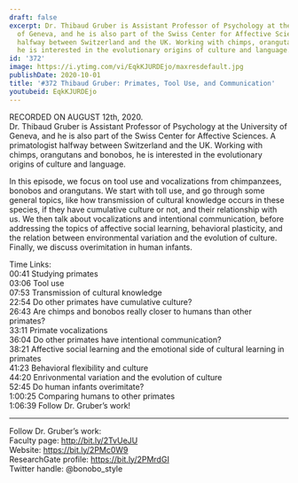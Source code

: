 ```yaml
---
draft: false
excerpt: Dr. Thibaud Gruber is Assistant Professor of Psychology at the University
  of Geneva, and he is also part of the Swiss Center for Affective Sciences. A primatologist
  halfway between Switzerland and the UK. Working with chimps, orangutans and bonobos,
  he is interested in the evolutionary origins of culture and language.
id: '372'
image: https://i.ytimg.com/vi/EqkKJURDEjo/maxresdefault.jpg
publishDate: 2020-10-01
title: '#372 Thibaud Gruber: Primates, Tool Use, and Communication'
youtubeid: EqkKJURDEjo
---
```

<div class="timelinks">

RECORDED ON AUGUST 12th, 2020.  
Dr. Thibaud Gruber is Assistant Professor of Psychology at the University of Geneva, and he is also part of the Swiss Center for Affective Sciences. A primatologist halfway between Switzerland and the UK. Working with chimps, orangutans and bonobos, he is interested in the evolutionary origins of culture and language.

In this episode, we focus on tool use and vocalizations from chimpanzees, bonobos and orangutans. We start with toll use, and go through some general topics, like how transmission of cultural knowledge occurs in these species, if they have cumulative culture or not, and their relationship with us. We then talk about vocalizations and intentional communication, before addressing the topics of affective social learning, behavioral plasticity, and the relation between environmental variation and the evolution of culture. Finally, we discuss overimitation in human infants. 

Time Links:  
<time>00:41</time> Studying primates  
<time>03:06</time> Tool use  
<time>07:53</time> Transmission of cultural knowledge  
<time>22:54</time> Do other primates have cumulative culture?  
<time>26:43</time> Are chimps and bonobos really closer to humans than other primates?  
<time>33:11</time> Primate vocalizations  
<time>36:04</time> Do other primates have intentional communication?  
<time>38:21</time> Affective social learning and the emotional side of cultural learning in primates  
<time>41:23</time> Behavioral flexibility and culture  
<time>44:20</time> Enrivonmental variation and the evolution of culture  
<time>52:45</time> Do human infants overimitate?  
<time>1:00:25</time> Comparing humans to other primates  
<time>1:06:39</time> Follow Dr. Gruber’s work!

---

Follow Dr. Gruber’s work:  
Faculty page: http://bit.ly/2TvUeJU  
Website: https://bit.ly/2PMc0W9  
ResearchGate profile: https://bit.ly/2PMrdGI  
Twitter handle: @bonobo_style
</div>

